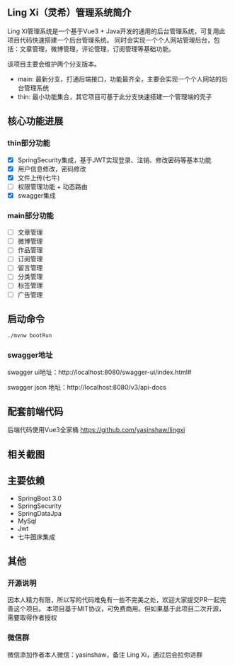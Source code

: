 ## Ling Xi（灵希）管理系统简介
Ling Xi管理系统是一个基于Vue3 + Java开发的通用的后台管理系统，可复用此项目代码快速搭建一个后台管理系统。
同时会实现一个个人网站管理后台，包括：文章管理，微博管理，评论管理，订阅管理等基础功能。

该项目主要会维护两个分支版本。
- main: 最新分支，打通后端接口，功能最齐全，主要会实现一个个人网站的后台管理系统
- thin: 最小功能集合，其它项目可基于此分支快速搭建一个管理端的壳子

## 核心功能进展
### thin部分功能
- [x] SpringSecurity集成，基于JWT实现登录、注销、修改密码等基本功能
- [x] 用户信息修改，密码修改
- [x] 文件上传(七牛)
- [ ] 权限管理功能 + 动态路由
- [x] swagger集成
### main部分功能
- [ ] 文章管理
- [ ] 微博管理
- [ ] 作品管理
- [ ] 订阅管理
- [ ] 留言管理
- [ ] 分类管理
- [ ] 标签管理
- [ ] 广告管理

## 启动命令
```bash
./mvnw bootRun
```
### swagger地址
swagger ui地址：http://localhost:8080/swagger-ui/index.html#

swagger json 地址：http://localhost:8080/v3/api-docs

## 配套前端代码
后端代码使用Vue3全家桶 https://github.com/yasinshaw/lingxi

## 相关截图

## 主要依赖
- SpringBoot 3.0 
- SpringSecurity
- SpringDataJpa
- MySql
- Jwt
- 七牛图床集成

## 其他
### 开源说明
因本人精力有限，所以写的代码难免有一些不完美之处，欢迎大家提交PR一起完善这个项目。
本项目基于MIT协议，可免费商用。但如果基于此项目二次开源，需要取得作者授权

### 微信群
微信添加作者本人微信：yasinshaw，备注 Ling Xi，通过后会拉你进群